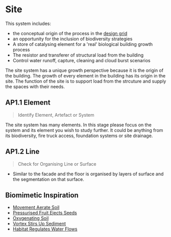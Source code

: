 # Site
This system includes:
* the conceptual origin of the process in the [design grid]
* an opportunity for the inclusion of biodiversity strategies
* A store of catalysing element for a 'real' biological building growth process
* The resistor and transferer of structural load from the building
* Control water runoff, capture, cleaning and cloud burst scenarios

The site system has a unique growth perspective because it is the origin of the building. The growth of every element in the building has its origin in the site. The function of the site is to support load from the strcuture and supply the spaces with their needs.


## AP1.1 Element
> Identify Element, Artefact or System

The site system has many elements. In this stage please focus on the system and its element you wish to study further. It could be anything from its biodiversity, fire truck access, foundation systems or site drainage.

## AP1.2 Line
> Check for Organising Line or Surface

* Similar to the facade and the floor is organised by layers of surface and the segmentation on that surface.

<!--
* Alternatively it could be the growth of the evacuation route through the building.
* Perhaps it could also be the protective growth of fire insulating material around an element. This would grow in symbiosis with the elements material system.

## AP1.3 Segments
> Identify Segments or Zones

* This would be the layers of the floor including the finished surface, the sturctural slab, the structure (beams) and services as well as any suspended ceilings or raised floors.
* Similar to the facade this would also include the spatial organisaiton of the floor including the location of the core for instance.

## AP1.4 Scope
> Define the Scope of the Study

Next you should scope your investigation of the floor layers and spatial system. This is up to you to define.

## AP1.5 Features
> Identify Features

Here you need to identify the features for each of the floor layers included in your study as well as features in the 'plan view' spatial organisation. 

-->
## Biomimetic Inspiration
* [Movement Aerate Soil](https://asknature.org/strategy/movements-aerate-soil/)
* [Pressurised Fruit Ejects Seeds](https://asknature.org/strategy/pressurized-fruit-ejects-seeds/)
* [Oxygenating Soil](https://asknature.org/strategy/oxygenating-soil/)
* [Vortex Stirs Up Sediment](https://asknature.org/strategy/vortex-stirs-up-sediment/)
* [Habitat Regulates Water Flows](https://asknature.org/strategy/habitat-regulates-water-flows/)


[design grid]: /Agile/Concepts/DesignGrid
